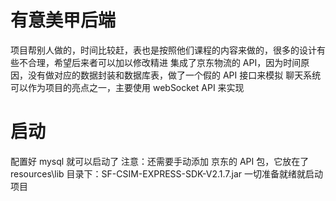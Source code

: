 # 有意美甲后端 
项目帮别人做的，时间比较赶，表也是按照他们课程的内容来做的，很多的设计有些不合理，希望后来者可以加以修改精进
集成了京东物流的 API，因为时间原因，没有做对应的数据封装和数据库表，做了一个假的 API 接口来模拟
聊天系统可以作为项目的亮点之一，主要使用 webSocket API 来实现

# 启动
配置好 mysql 就可以启动了
注意：还需要手动添加 京东的 API 包，它放在了 resources\lib 目录下：SF-CSIM-EXPRESS-SDK-V2.1.7.jar
一切准备就绪就启动项目
